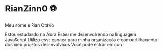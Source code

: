 # RianZinn0 ⚽

Meu nome é Rian Otávio

Estou estudando na Alura
Estou me desenvolvendo na linguagem JavaScript
Utilizo esse espaço para minha organização e compartilhamento dos meu projetos desenvolvidos
Você pode entrar em con
